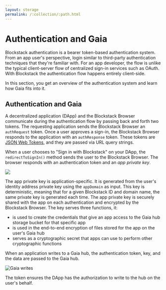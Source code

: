 ```yaml
---
layout: storage
permalink: /:collection/:path.html
---
```

# Authentication and Gaia

Blockstack authentication is a bearer token-based authentication system. From an app user's perspective, login similar to third-party authentication techniques that they're familiar with. For an app developer, the flow is unlike the typical client-server flow of centralized sign-in services such as OAuth. With Blockstack the authentication flow happens entirely client-side.

In this section, you get an overview of the authentication system and learn how Gaia fits into it.

## Authentication and Gaia

A decentralized application (DApp) and the Blockstack Browser communicate during
the authentication flow by passing back and forth two tokens. The requesting
application sends the Blockstack Browser an `authRequest` token. Once a user
approves a sign-in, the Blockstack Browser responds to the application with an
`authResponse` token. These tokens are <a href="https://jwt.io/" target="\_blank">JSON Web Tokens</a>, and they are passed via
URL query strings.

When a user chooses to "Sign in with Blockstack" on your DApp, the `redirectToSignIn()` method sends the user to the Blockstack Browser. The browser responds with an authentication token and an _app private key_.

![](/storage/images/app-sign-in.png)

The app private key is application-specific. It is generated from the user's identity address private key using the `appDomain` as input. This key is deterministic, meaning that for a given Blockstack ID and domain name, the same private key is generated each time. The app private key is securely shared with the app on each authentication and encrypted by the Blockstack Browser. The key serves three functions, it:

* is used to create the credentials that give an app access to the Gaia hub storage bucket for that specific app
* is used in the end-to-end encryption of files stored for the app on the user's Gaia hub
* serves as a cryptographic secret that apps can use to perform other cryptographic functions

When an application writes to a Gaia hub, the authentication token, key, and the data are passed to the Gaia hub.

![Gaia writes](/storage/images/gaia-writes.png)

The token ensures the DApp has the authorization to write to the hub on the user's behalf.  
